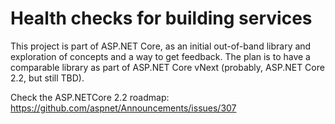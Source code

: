 

Health checks for building services
===


This project is part of ASP.NET Core, as an initial out-of-band library and exploration of concepts and a way to get feedback.
The plan is to have a comparable library as part of ASP.NET Core vNext (probably, ASP.NET Core 2.2, but still TBD).

Check the ASP.NETCore 2.2 roadmap:
https://github.com/aspnet/Announcements/issues/307

